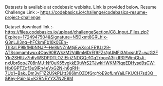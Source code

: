 Datasets is available at codebasic webisite. Link is provided below. 
Resume Challenge Link :- https://codebasics.io/challenge/codebasics-resume-project-challenge

Dataset download link :- https://files.codebasics.io/upload/challengeSection/C8_Input_Files.zip?Expires=1724947504&Signature=N5Dxmt8GRLhIx-G3nLJl3nq~hFCkmFb10k0EEn-Th3aLP9lkfMbNNJP~He8kNZnMtijEwXsoLFE1Uz29-ATSsqmamtwux4Oav90BWkzM2VdllmMDrEf9FZs1gUMFi3AbxsrJfZ~wJG2FYIn2SHIUv7hKyWSDPDTLOZIElriZNDGQe1Gq2rbocA3jjkIR0PWmGbJi-nxUbr6opJ708nMJ-NfOuK55vgkkE0tWrS2TJwkHWKMPIqqEDHysd9sCW-Hb0GPTZqf3u9lRn4eVxG2N-h6gRH-7Uo1~BakJDm3vF1Z2U9kPLltt386lmOZOfGrqYoE9ofLmYaiLFKUCH7sd3Q__&Key-Pair-Id=K2RNEYYX7N2F8M
